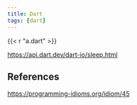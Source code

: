 ```yaml
---
title: Dart
tags: [dart]
---
```


{{< r "a.dart" >}}

<https://api.dart.dev/dart-io/sleep.html>

## References

<https://programming-idioms.org/idiom/45>
